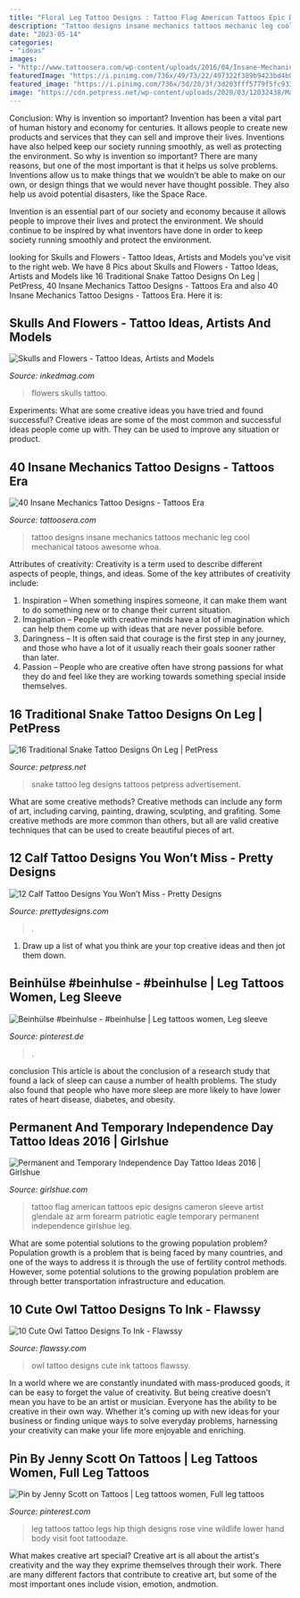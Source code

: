 ```yaml
---
title: "Floral Leg Tattoo Designs : Tattoo Flag American Tattoos Epic Designs Cameron Sleeve Artist Glendale Az Arm Forearm Patriotic Eagle Temporary Permanent Independence Girlshue Leg"
description: "Tattoo designs insane mechanics tattoos mechanic leg cool mechanical tatoos awesome whoa"
date: "2023-05-14"
categories:
- "ideas"
images:
- "http://www.tattoosera.com/wp-content/uploads/2016/04/Insane-Mechanics-Tattoo-Designs-14.jpg"
featuredImage: "https://i.pinimg.com/736x/49/73/22/497322f389b9423bd4b062118f56f59e.jpg"
featured_image: "https://i.pinimg.com/736x/3d/20/3f/3d203fff5779f5fc9338831a8bff063a--women-leg-tattoos-hip-tattoos.jpg"
image: "https://cdn.petpress.net/wp-content/uploads/2020/03/12032438/Man-Tattoo-snake-on-leg.jpg"
---
```



Conclusion: Why is invention so important?
Invention has been a vital part of human history and economy for centuries. It allows people to create new products and services that they can sell and improve their lives. Inventions have also helped keep our society running smoothly, as well as protecting the environment.
So why is invention so important? There are many reasons, but one of the most important is that it helps us solve problems. Inventions allow us to make things that we wouldn’t be able to make on our own, or design things that we would never have thought possible. They also help us avoid potential disasters, like the Space Race.

 Invention is an essential part of our society and economy because it allows people to improve their lives and protect the environment. We should continue to be inspired by what inventors have done in order to keep society running smoothly and protect the environment.

	

		
looking for Skulls and Flowers - Tattoo Ideas, Artists and Models you've visit to the right web. We have 8 Pics about Skulls and Flowers - Tattoo Ideas, Artists and Models like 16 Traditional Snake Tattoo Designs On Leg | PetPress, 40 Insane Mechanics Tattoo Designs - Tattoos Era and also 40 Insane Mechanics Tattoo Designs - Tattoos Era. Here it is:
		
    
## Skulls And Flowers - Tattoo Ideas, Artists And Models

<img loading=lazy src="https://www.inkedmag.com/.image/t_share/MTU5MDMyODU3MTgzMTM1Mzgx/feature.jpg" onerror="this.onerror=null;this.src='https://tse4.mm.bing.net/th?id=OIP.8c2RkxEgiSz4TZOXe61EhQHaHb&amp;pid=15.1';" alt="Skulls and Flowers - Tattoo Ideas, Artists and Models">

_Source: inkedmag.com_

>flowers skulls tattoo. 

	

Experiments: What are some creative ideas you have tried and found successful?
Creative ideas are some of the most common and successful ideas people come up with. They can be used to improve any situation or product.

    
## 40 Insane Mechanics Tattoo Designs - Tattoos Era

<img loading=lazy src="http://www.tattoosera.com/wp-content/uploads/2016/04/Insane-Mechanics-Tattoo-Designs-14.jpg" onerror="this.onerror=null;this.src='https://tse2.mm.bing.net/th?id=OIP.N56kuG6aZ-M07rgI9A6rEwHaJ4&amp;pid=15.1';" alt="40 Insane Mechanics Tattoo Designs - Tattoos Era">

_Source: tattoosera.com_

>tattoo designs insane mechanics tattoos mechanic leg cool mechanical tatoos awesome whoa. 

	

Attributes of creativity:
Creativity is a term used to describe different aspects of people, things, and ideas. Some of the key attributes of creativity include: 
1. Inspiration – When something inspires someone, it can make them want to do something new or to change their current situation.
2. Imagination – People with creative minds have a lot of imagination which can help them come up with ideas that are never possible before. 
3. Daringness – It is often said that courage is the first step in any journey, and those who have a lot of it usually reach their goals sooner rather than later. 
4. Passion – People who are creative often have strong passions for what they do and feel like they are working towards something special inside themselves.

    
## 16 Traditional Snake Tattoo Designs On Leg | PetPress

<img loading=lazy src="https://cdn.petpress.net/wp-content/uploads/2020/03/12032438/Man-Tattoo-snake-on-leg.jpg" onerror="this.onerror=null;this.src='https://tse2.mm.bing.net/th?id=OIP.IYuCliaa_7p_z3BmGYLOtAHaJ4&amp;pid=15.1';" alt="16 Traditional Snake Tattoo Designs On Leg | PetPress">

_Source: petpress.net_

>snake tattoo leg designs tattoos petpress advertisement. 

	

What are some creative methods?
Creative methods can include any form of art, including carving, painting, drawing, sculpting, and grafiting. Some creative methods are more common than others, but all are valid creative techniques that can be used to create beautiful pieces of art.

    
## 12 Calf Tattoo Designs You Won’t Miss - Pretty Designs

<img loading=lazy src="https://www.prettydesigns.com/wp-content/uploads/2014/09/Pretty-Calf-Tattoo.jpg" onerror="this.onerror=null;this.src='https://tse1.mm.bing.net/th?id=OIP.P7iFvjA-vXbzLLdQ3qPMrgHaJ4&amp;pid=15.1';" alt="12 Calf Tattoo Designs You Won’t Miss - Pretty Designs">

_Source: prettydesigns.com_

>. 

	

1. Draw up a list of what you think are your top creative ideas and then jot them down.

    
## Beinhülse #beinhulse - #beinhulse | Leg Tattoos Women, Leg Sleeve

<img loading=lazy src="https://i.pinimg.com/736x/49/73/22/497322f389b9423bd4b062118f56f59e.jpg" onerror="this.onerror=null;this.src='https://tse2.mm.bing.net/th?id=OIP.H2bBvzARIZcR4mVENudScwHaNK&amp;pid=15.1';" alt="Beinhülse #beinhulse - #beinhulse | Leg tattoos women, Leg sleeve">

_Source: pinterest.de_

>. 

	

conclusion
This article is about the conclusion of a research study that found a lack of sleep can cause a number of health problems. The study also found that people who have more sleep are more likely to have lower rates of heart disease, diabetes, and obesity.

    
## Permanent And Temporary Independence Day Tattoo Ideas 2016 | Girlshue

<img loading=lazy src="https://www.girlshue.com/wp-content/uploads/2016/07/unnamed-file-150.jpg" onerror="this.onerror=null;this.src='https://tse2.mm.bing.net/th?id=OIP.x5DH8kTbTLYG-0vbhs1kjAHaNJ&amp;pid=15.1';" alt="Permanent and Temporary Independence Day Tattoo Ideas 2016 | Girlshue">

_Source: girlshue.com_

>tattoo flag american tattoos epic designs cameron sleeve artist glendale az arm forearm patriotic eagle temporary permanent independence girlshue leg. 

	

What are some potential solutions to the growing population problem?
Population growth is a problem that is being faced by many countries, and one of the ways to address it is through the use of fertility control methods. However, some potential solutions to the growing population problem are through better transportation infrastructure and education.

    
## 10 Cute Owl Tattoo Designs To Ink - Flawssy

<img loading=lazy src="http://flawssy.com/wp-content/uploads/2016/06/Small-Owl-Tattoo-Designs.jpg" onerror="this.onerror=null;this.src='https://tse3.mm.bing.net/th?id=OIP.FGU_Xeho7diCw1woC4VWkgHaJ4&amp;pid=15.1';" alt="10 Cute Owl Tattoo Designs To Ink - Flawssy">

_Source: flawssy.com_

>owl tattoo designs cute ink tattoos flawssy. 

	

In a world where we are constantly inundated with mass-produced goods, it can be easy to forget the value of creativity. But being creative doesn't mean you have to be an artist or musician. Everyone has the ability to be creative in their own way. Whether it's coming up with new ideas for your business or finding unique ways to solve everyday problems, harnessing your creativity can make your life more enjoyable and enriching.

    
## Pin By Jenny Scott On Tattoos | Leg Tattoos Women, Full Leg Tattoos

<img loading=lazy src="https://i.pinimg.com/736x/3d/20/3f/3d203fff5779f5fc9338831a8bff063a--women-leg-tattoos-hip-tattoos.jpg" onerror="this.onerror=null;this.src='https://tse2.mm.bing.net/th?id=OIP.iXMPqpZy9LJaIlCd-cyXjQHaJ4&amp;pid=15.1';" alt="Pin by Jenny Scott on Tattoos | Leg tattoos women, Full leg tattoos">

_Source: pinterest.com_

>leg tattoos tattoo legs hip thigh designs rose vine wildlife lower hand body visit foot tattoodaze. 

	

What makes creative art special?
Creative art is all about the artist's creativity and the way they exprime themselves through their work. There are many different factors that contribute to creative art, but some of the most important ones include vision, emotion, andmotion.


